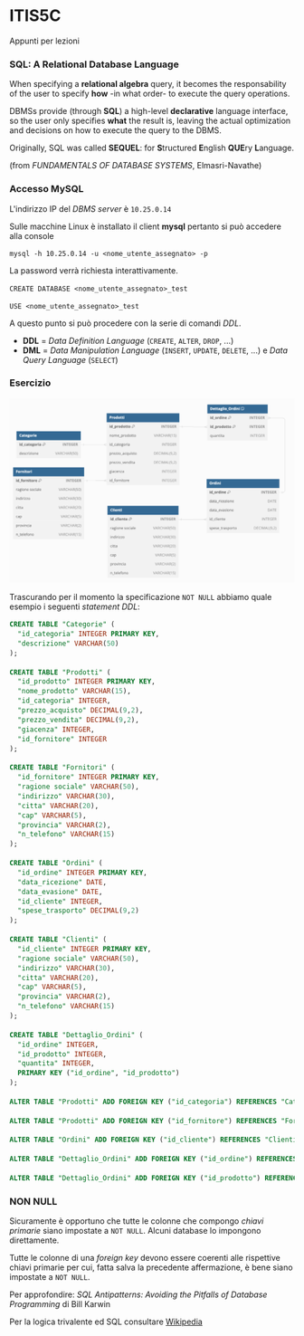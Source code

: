 # ITIS5C
Appunti per lezioni

### SQL: A Relational Database Language

  When specifying a **relational algebra** query, it becomes the responsability of the user to specify **how** \-in what order\- to execute the query operations.

DBMSs provide (through **SQL**) a high\-level **declarative** language interface, so the user only specifies **what** the result is, leaving the actual optimization and decisions on how to execute the query to the DBMS.

Originally, SQL was called **SEQUEL**: for **S**tructured **E**nglish **QUE**ry **L**anguage.

(from *FUNDAMENTALS OF DATABASE SYSTEMS*, Elmasri-Navathe)

### Accesso MySQL

L'indirizzo IP del *DBMS server* è `10.25.0.14`

Sulle macchine Linux è installato il client **mysql** pertanto si può accedere alla console

```
mysql -h 10.25.0.14 -u <nome_utente_assegnato> -p
```

La password verrà richiesta interattivamente.

`CREATE DATABASE <nome_utente_assegnato>_test`

`USE <nome_utente_assegnato>_test`

A questo punto si può procedere con la serie di comandi *DDL*.

* **DDL** = *Data Definition Language* (`CREATE`, `ALTER`, `DROP`, ...) 
* **DML** = *Data Manipulation Language* (`INSERT`, `UPDATE`, `DELETE`, ...) e 
            *Data Query Language* (`SELECT`) 


### Esercizio

![](A140.png)

Trascurando per il momento la specificazione `NOT NULL` abbiamo quale esempio i seguenti *statement DDL*:

``` sql
CREATE TABLE "Categorie" (
  "id_categoria" INTEGER PRIMARY KEY,
  "descrizione" VARCHAR(50)
);

CREATE TABLE "Prodotti" (
  "id_prodotto" INTEGER PRIMARY KEY,
  "nome_prodotto" VARCHAR(15),
  "id_categoria" INTEGER,
  "prezzo_acquisto" DECIMAL(9,2),
  "prezzo_vendita" DECIMAL(9,2),
  "giacenza" INTEGER,
  "id_fornitore" INTEGER
);

CREATE TABLE "Fornitori" (
  "id_fornitore" INTEGER PRIMARY KEY,
  "ragione sociale" VARCHAR(50),
  "indirizzo" VARCHAR(30),
  "citta" VARCHAR(20),
  "cap" VARCHAR(5),
  "provincia" VARCHAR(2),
  "n_telefono" VARCHAR(15)
);

CREATE TABLE "Ordini" (
  "id_ordine" INTEGER PRIMARY KEY,
  "data_ricezione" DATE,
  "data_evasione" DATE,
  "id_cliente" INTEGER,
  "spese_trasporto" DECIMAL(9,2)
);

CREATE TABLE "Clienti" (
  "id_cliente" INTEGER PRIMARY KEY,
  "ragione sociale" VARCHAR(50),
  "indirizzo" VARCHAR(30),
  "citta" VARCHAR(20),
  "cap" VARCHAR(5),
  "provincia" VARCHAR(2),
  "n_telefono" VARCHAR(15)
);

CREATE TABLE "Dettaglio_Ordini" (
  "id_ordine" INTEGER,
  "id_prodotto" INTEGER,
  "quantita" INTEGER,
  PRIMARY KEY ("id_ordine", "id_prodotto")
);

ALTER TABLE "Prodotti" ADD FOREIGN KEY ("id_categoria") REFERENCES "Categorie" ("id_categoria");

ALTER TABLE "Prodotti" ADD FOREIGN KEY ("id_fornitore") REFERENCES "Fornitori" ("id_fornitore");

ALTER TABLE "Ordini" ADD FOREIGN KEY ("id_cliente") REFERENCES "Clienti" ("id_cliente");

ALTER TABLE "Dettaglio_Ordini" ADD FOREIGN KEY ("id_ordine") REFERENCES "Ordini" ("id_ordine");

ALTER TABLE "Dettaglio_Ordini" ADD FOREIGN KEY ("id_prodotto") REFERENCES "Prodotti" ("id_prodotto");
```

### NON NULL

Sicuramente è opportuno che tutte le colonne che compongo *chiavi primarie* siano impostate a `NOT NULL`. Alcuni database lo impongono direttamente.

Tutte le colonne di una *foreign key* devono essere coerenti alle rispettive chiavi primarie per cui, fatta salva la precedente affermazione, è bene siano impostate a `NOT NULL`.

Per approfondire: *SQL Antipatterns: Avoiding the Pitfalls of Database Programming* di Bill Karwin

Per la logica trivalente ed SQL consultare [Wikipedia](https://en.wikipedia.org/wiki/Three-valued_logic)